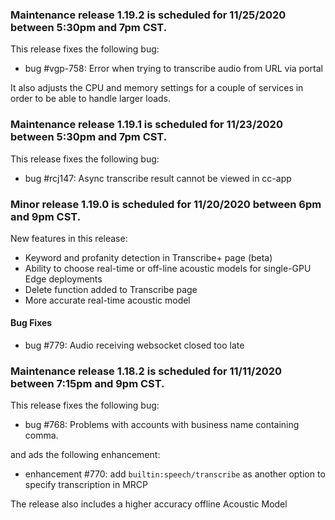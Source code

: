 ### Maintenance release 1.19.2 is scheduled for 11/25/2020 between 5:30pm and 7pm CST.

This release fixes the following bug:
* bug #vgp-758: Error when trying to transcribe audio from URL via portal

It also adjusts the CPU and memory settings for a couple of services in order to be able to handle larger loads.

### Maintenance release 1.19.1 is scheduled for 11/23/2020 between 5:30pm and 7pm CST.

This release fixes the following bug:
* bug #rcj147: Async transcribe result cannot be viewed in cc-app

### Minor release 1.19.0 is scheduled for 11/20/2020 between 6pm and 9pm CST.

New features in this release:
* Keyword and profanity detection in Transcribe+ page (beta)
* Ability to choose real-time or off-line acoustic models for single-GPU Edge deployments
* Delete function added to Transcribe page
* More accurate real-time acoustic model

#### Bug Fixes 
* bug #779: Audio receiving websocket closed too late


### Maintenance release 1.18.2 is scheduled for 11/11/2020 between 7:15pm and 9pm CST.

This release fixes the following bug:
* bug #768: Problems with accounts with business name containing comma.

and ads the following enhancement:
* enhancement #770: add `builtin:speech/transcribe` as another option to specify transcription in MRCP 

The release also includes a higher accuracy offline Acoustic Model



































